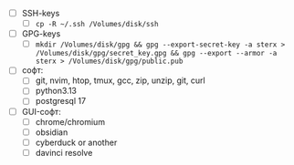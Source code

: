 - [ ] SSH-keys
	- [ ] `cp -R ~/.ssh /Volumes/disk/ssh`
- [ ] GPG-keys
	- [ ] `mkdir /Volumes/disk/gpg && gpg --export-secret-key -a sterx > /Volumes/disk/gpg/secret_key.gpg && gpg --export --armor -a sterx > /Volumes/disk/gpg/public.pub`
- [ ] софт:
	- [ ] git, nvim, htop, tmux, gcc, zip, unzip, git, curl
	- [ ] python3.13
	- [ ] postgresql 17
- [ ] GUI-софт:
	- [ ] chrome/chromium
	- [ ] obsidian
	- [ ] cyberduck or another
	- [ ] davinci resolve
